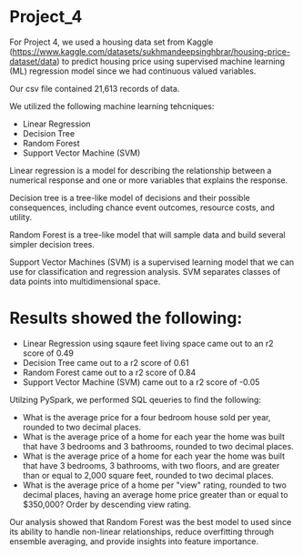 # Project_4

For Project 4, we used a housing data set from Kaggle (https://www.kaggle.com/datasets/sukhmandeepsinghbrar/housing-price-dataset/data) to predict housing price using supervised machine learning (ML) regression model since we had continuous valued variables.  

Our csv file contained 21,613 records of data. 

We utilized the following machine learning tehcniques: 

- Linear Regression
- Decision Tree
- Random Forest
- Support Vector Machine (SVM)

 Linear regression is a model for describing the relationship between a numerical response and one or more variables that explains the response.

 Decision tree is a tree-like model of decisions and their possible consequences, including chance event outcomes, resource costs, and utility. 

 Random Forest is a tree-like model that will sample data and build several simpler decision trees. 

 Support Vector Machines (SVM) is a supervised learning model that we can use for classification and regression analysis. SVM separates classes of data points into multidimensional space.

# Results showed the following: 

* Linear Regression using sqaure feet living space came out to an r2 score of 0.49
* Decision Tree came out to a r2 score of 0.61
* Random Forest came out to a r2 score of 0.84
* Support Vector Machine (SVM) came out to a r2 score of -0.05

Utilzing PySpark, we performed SQL qeueries to find the following: 

- What is the average price for a four bedroom house sold per year, rounded to two decimal places.
- What is the average price of a home for each year the home was built that have 3 bedrooms and 3 bathrooms, rounded to two decimal places.
- What is the average price of a home for each year the home was built that have 3 bedrooms, 3 bathrooms, with two floors, and are greater than or equal to 2,000 square feet, rounded to two decimal places.
- What is the average price of a home per "view" rating, rounded to two decimal places, having an average home price greater than or equal to $350,000? Order by descending view rating.

Our analysis showed that Random Forest was the best model to used since its ability to handle non-linear relationships, reduce overfitting through ensemble averaging, and provide insights into feature importance.